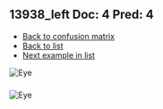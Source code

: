 ## 13938_left Doc: 4 Pred: 4
- [Back to confusion matrix](https://github.com/juliandewit/kaggle_retinopathy/blob/master/matrix.md)
- [Back to list](https://github.com/juliandewit/kaggle_retinopathy/blob/master/lists/44/list.md)
- [Next example in list](https://github.com/juliandewit/kaggle_retinopathy/blob/master/lists/44/13/13999_left.md)

![Eye](https://retinopaty.blob.core.windows.net/size1024/13938_left_4.jpeg)

### 

![Eye]()
